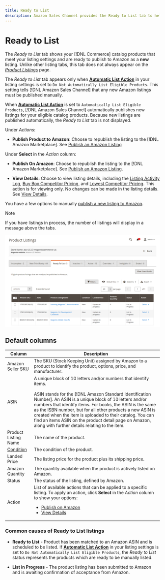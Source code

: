 ```yaml
---
title: Ready to List
description: Amazon Sales Channel provides the Ready to List tab to help you review Commerce products that meet eligibility but are not automatically listed.
---
```


# Ready to List

The _Ready to List_ tab shows your [!DNL Commerce] catalog products that meet your listing settings and are ready to publish to Amazon as a **new** listing. Unlike other listing tabs, this tab does not always appear on the [_Product Listings_](./managing-product-listings.md) page.

The _Ready to List_ tab appears only when [**Automatic List Action**](./product-listing-actions.md) in your listing settings is set to `Do Not Automatically List Eligible Products`. This setting tells [!DNL Amazon Sales Channel] that any new Amazon listings must be published manually.

When [**Automatic List Action**](./product-listing-actions.md) is set to `Automatically List Eligible Products`, [!DNL Amazon Sales Channel] automatically publishes new listings for your eligible catalog products. Because new listings are published automatically, the _Ready to List_ tab is not displayed.

Under _Actions_:

- **Publish Product to Amazon**: Choose to republish the listing to the [!DNL Amazon Marketplace]. See [Publish an Amazon Listing](./publish-listings-manually.md)

Under **Select** in the _Action_ column:

- **Publish On Amazon**: Choose to republish the listing to the [!DNL Amazon Marketplace]. See [Publish an Amazon Listing](./publish-listings-manually.md).

- **View Details**: Choose to view listing details, including the [Listing Activity Log](./product-listing-details.md#listing-activity-log), [Buy Box Competitor Pricing](./product-listing-details.md#buy-box-competitor-pricing), and [Lowest Competitor Pricing](./product-listing-details.md#lowest-competitor-pricing). This action is for viewing only. No changes can be made in the listing details. See [View Details](./product-listing-details.md).

You have a few options to manually [publish a new listing to Amazon](./publish-listings-manually.md).

>[!NOTE]
>If you have listings in process, the number of listings will display in a message above the tabs.

![Ready to list](assets/amazon-ready-to-list.png)

## Default columns

|Column|Description|
|---|---|
|Amazon Seller SKU|The SKU (Stock Keeping Unit) assigned by Amazon to a product to identify the product, options, price, and manufacturer.|
|ASIN|A unique block of 10 letters and/or numbers that identify items.<br><br>ASIN stands for the [!DNL Amazon Standard Identification Number]. An ASIN is a unique block of 10 letters and/or numbers that identify items. For books, the ASIN is the same as the ISBN number, but for all other products a new ASIN is created when the item is uploaded to their catalog. You can find an items ASIN on the product detail page on Amazon, along with further details relating to the item.|
|Product Listing Name|The name of the product.|
|[Condition](./product-listing-condition.md)|The condition of the product.|
|Landed Price|The listing price for the product plus its shipping price.|
|Amazon Quantity|The quantity available when the product is actively listed on Amazon.|
|Status|The status of the listing, defined by Amazon.|
|Action|List of available actions that can be applied to a specific listing. To apply an action, click **Select** in the _Action_ column to show your options:<ul><li>[Publish on Amazon](./publish-listings-manually.md)</li><li>[View Details](./product-listing-details.md)</li></ul>|

### Common causes of Ready to List listings

- **Ready to List** - Product has been matched to an Amazon ASIN and is scheduled to be listed. If [**Automatic List Action**](./product-listing-actions.md) in your listing settings is set to `Do Not Automatically List Eligible Products`, the _Ready to List_ status represents the products which are ready to be manually listed.

- **List in Progress** - The product listing has been submitted to Amazon and is awaiting confirmation of acceptance from Amazon.
